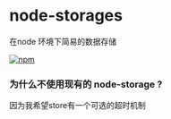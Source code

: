 # node-storages

在node 环境下简易的数据存储

[![npm](https://img.shields.io/npm/v/node-storages.svg?style=flat)](https://www.npmjs.com/package/node-storages)

### 为什么不使用现有的 node-storage ?

因为我希望store有一个可选的超时机制
